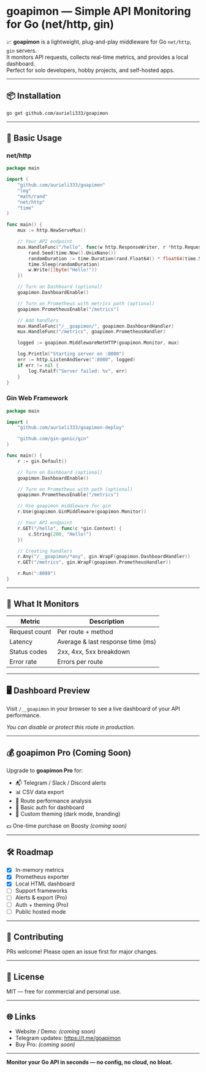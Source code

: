 # goapimon — Simple API Monitoring for Go (net/http, gin)

📈 **goapimon** is a lightweight, plug-and-play middleware for Go `net/http`, `gin` servers.  
It monitors API requests, collects real-time metrics, and provides a local dashboard.  
Perfect for solo developers, hobby projects, and self-hosted apps.

---

## 📦 Installation

```bash
go get github.com/aurieli333/goapimon
```

---

## 🧪 Basic Usage

### net/http
```go
package main

import (
	"github.com/aurieli333/goapimon"
	"log"
	"math/rand"
	"net/http"
	"time"
)

func main() {
	mux := http.NewServeMux()

	// Your API endpoint
	mux.HandleFunc("/hello", func(w http.ResponseWriter, r *http.Request) {
		rand.Seed(time.Now().UnixNano())
		randomDuration := time.Duration(rand.Float64() * float64(time.Second))
		time.Sleep(randomDuration)
		w.Write([]byte("Hello!"))
	})

	// Turn on Dashboard (optional)
	goapimon.DashboardEnable()

	// Turn on Prometheus with metrics path (optional)
	goapimon.PrometheusEnable("/metrics")

	// Add handlers
	mux.HandleFunc("/__goapimon/", goapimon.DashboardHandler)
	mux.HandleFunc("/metrics", goapimon.PrometheusHandler)

	logged := goapimon.MiddlewareNetHTTP(goapimon.Monitor, mux)

	log.Println("Starting server on :8080")
	err := http.ListenAndServe(":8080", logged)
	if err != nil {
		log.Fatalf("Server failed: %v", err)
	}
}
```

### Gin Web Framework
```go
package main

import (
	"github.com/aurieli333/goapimon-deploy"

	"github.com/gin-gonic/gin"
)

func main() {
	r := gin.Default()

	// Turn on Dashboard (optional)
	goapimon.DashboardEnable()

	// Turn on Prometheus with path (optional)
	goapimon.PrometheusEnable("/metrics")

	// Use goapimon middleware for gin
	r.Use(goapimon.GinMiddleware(goapimon.Monitor))

	// Your API endpoint
	r.GET("/hello", func(c *gin.Context) {
		c.String(200, "Hello!")
	})

	// Creating handlers
	r.Any("/__goapimon/*any", gin.WrapF(goapimon.DashboardHandler))
	r.GET("/metrics", gin.WrapF(goapimon.PrometheusHandler))

	r.Run(":8080")
}

```

---

## 🔎 What It Monitors

| Metric         | Description                          |
|----------------|--------------------------------------|
| Request count  | Per route + method                   |
| Latency        | Average & last response time (ms)    |
| Status codes   | 2xx, 4xx, 5xx breakdown               |
| Error rate     | Errors per route                     |

---

## 🖥️ Dashboard Preview

Visit `/__goapimon` in your browser to see a live dashboard of your API performance.

_You can disable or protect this route in production._

---

## 💰 goapimon Pro (Coming Soon)

Upgrade to **goapimon Pro** for:
- 📬 Telegram / Slack / Discord alerts
- 📊 CSV data export
- 🧪 Route performance analysis
- 🔐 Basic auth for dashboard
- 🎨 Custom theming (dark mode, branding)

💵 One-time purchase on Boosty _(coming soon)_

---

## 🛠 Roadmap

- [x] In-memory metrics
- [x] Prometheus exporter
- [x] Local HTML dashboard
- [ ] Support frameworks
- [ ] Alerts & export (Pro)
- [ ] Auth + theming (Pro)
- [ ] Public hosted mode

---

## 🤝 Contributing

PRs welcome! Please open an issue first for major changes.

---

## 📄 License

MIT — free for commercial and personal use.

---

## 🌐 Links

- Website / Demo: _(coming soon)_
- Telegram updates: https://t.me/goapimon
- Buy Pro: _(coming soon)_

---

**Monitor your Go API in seconds — no config, no cloud, no bloat.**
